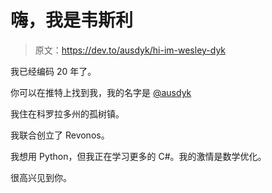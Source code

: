 # 嗨，我是韦斯利

> 原文：<https://dev.to/ausdyk/hi-im-wesley-dyk>

我已经编码 20 年了。

你可以在推特上找到我，我的名字是 [@ausdyk](https://twitter.com/ausdyk)

我住在科罗拉多州的孤树镇。

我联合创立了 Revonos。

我想用 Python，但我正在学习更多的 C#。我的激情是数学优化。

很高兴见到你。